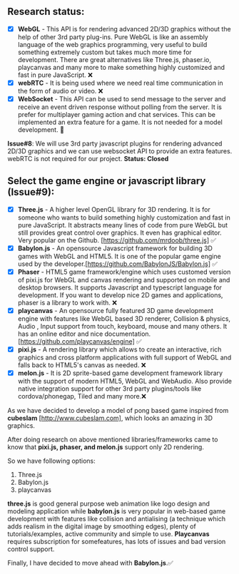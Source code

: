 ## Research status:  

- [x] **WebGL** - This API is for rendering advanced 2D/3D graphics without the help of other 3rd party plug-ins. Pure WebGL is like an assembly language of the web graphics programming, very useful to build something extremely custom but takes much more time for development. There are great alternatives like Three.js, phaser.io, playcanvas and many more to make something highly customized and fast in pure JavaScript. :x: 
- [x] **webRTC** - It is being used where we need real time communication in the form of audio or video. :x:
- [x] **WebSocket** - This API can be used to send message to the server and receive an event driven response without polling from the server. It is prefer for multiplayer gaming action and chat services. This can be implemented an extra feature for a game. It is not needed for a model development. :thought_balloon:

**Issue#8**: We will use 3rd party javascript plugins for rendering advanced 2D/3D graphics and we can use websocket API to provide an extra features. webRTC is not required for our project. **Status: Closed**

## **Select the game engine or javascript library (Issue#9):**

- [x] **Three.js** - A higher level OpenGL library for 3D rendering. It is for someone who wants to build something highly customization and fast in pure JavaScript. It abstracts meany lines of code from pure WebGL but still provides great control over graphics. It even has graphical editor. Very popular on the Github. [https://github.com/mrdoob/three.js] :white_check_mark:
- [x] **Babylon.js** - An opensource Javascript framework for building 3D games with WebGL and HTML5. It is one of the popular game engine used by the developer.[https://github.com/BabylonJS/Babylon.js] :white_check_mark:
- [x] **Phaser** - HTML5 game framework/engine which uses customed version of pixi.js for WebGL and canvas rendering and supported on mobile and desktop browsers. It supports Javascript and typescript language for development. If you want to develop nice 2D games and applications, phaser is a library to work with. :x:
- [x] **playcanvas** - An opensource fully featured 3D game development engine with features like WebGL based 3D renderer, Collision & physics, Audio , Input support from touch, keyboard, mouse and many others. It has an online editor and nice documentation.[https://github.com/playcanvas/engine] :white_check_mark:
- [x] **pixi.js** - A rendering library which allows to create an interactive, rich  graphics and cross platform applications with full support of WebGL and falls back to HTML5's canvas as needed. :x:
- [x] **melon.js** - It is 2D sprite-based game development framework library with the support of modern HTML5, WebGL and WebAudio. Also provide native integration support for other 3rd party plugins/tools like cordova/phonegap, Tiled and many more.:x:

As we have decided to develop a model of pong based game inspired from **cubeslam** [http://www.cubeslam.com], which looks an amazing in 3D graphics.   
  
After doing research on above mentioned libraries/frameworks came to know that **pixi.js, phaser, and melon.js** support only 2D rendering.  

So we have following options:  
1. Three.js  
2. Babylon.js  
3. playcanvas  

**three.js** is good general purpose web animation like logo design and modeling application while **babylon.js** is very popular in web-based game development with features like collision and antialising (a technique which adds realism in the digital image by smoothing edges), plenty of tutorials/examples, active community and simple to use. **Playcanvas** requires subscription for somefeatures, has lots of issues and bad version control support.  

Finally, I have decided to move ahead with **Babylon.js**.✅



